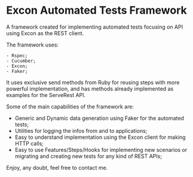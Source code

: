 # Excon Automated Tests Framework

A framework created for implementing automated tests focusing on API using Excon as the REST client.

The framework uses:
```
- Rspec;
- Cucumber;
- Excon;
- Faker;
```

It uses exclusive send methods from Ruby for reusing steps with more powerful implementation, and has methods already implemented as examples for the ServeRest API.

Some of the main capabilities of the framework are:
- Generic and Dynamic data generation using Faker for the automated tests;
- Utilities for logging the infos from and to applications;
- Easy to understand implementation using the Excon client for making HTTP calls;
- Easy to use Features/Steps/Hooks for implementing new scenarios or migrating and creating new tests for any kind of REST APIs;

Enjoy, any doubt, feel free to contact me.
